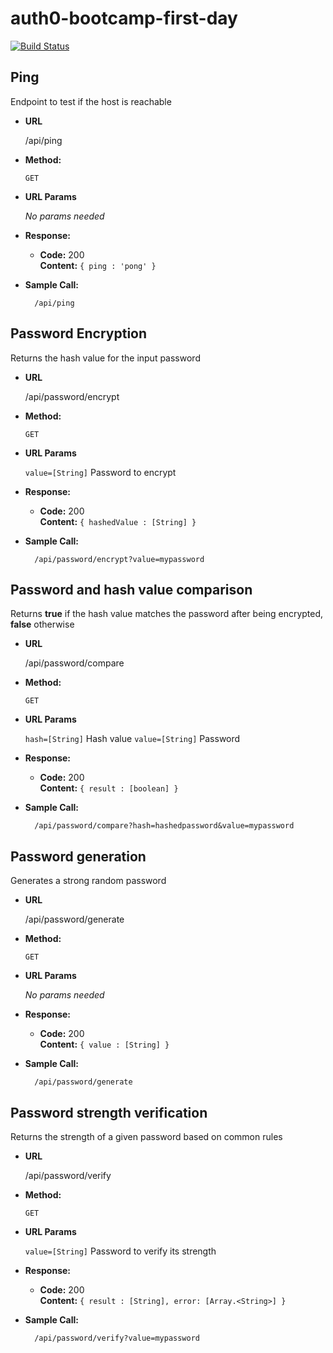 # auth0-bootcamp-first-day 

[![Build Status](https://travis-ci.org/JonatanSalas/auth0-bootcamp-first-day.svg?branch=master)](https://travis-ci.org/JonatanSalas/auth0-bootcamp-first-day)

## Ping
Endpoint to test if the host is reachable

* **URL**

  /api/ping

* **Method:**
  
  `GET`
  
*  **URL Params**
 
   *No params needed*

* **Response:**
  
  * **Code:** 200 <br />
    **Content:** `{ ping : 'pong' }`
 
* **Sample Call:**

        /api/ping

## Password Encryption
Returns the hash value for the input password

* **URL**

  /api/password/encrypt

* **Method:**
  
  `GET`
  
*  **URL Params**
 
   `value=[String]`  Password to encrypt

* **Response:**
  
  * **Code:** 200 <br />
    **Content:** `{ hashedValue : [String] }`
 
* **Sample Call:**

        /api/password/encrypt?value=mypassword

## Password and hash value comparison
Returns **true** if the hash value matches the password after being encrypted, **false** otherwise

* **URL**

  /api/password/compare

* **Method:**
  
  `GET`
  
*  **URL Params**
 
   `hash=[String]`  Hash value
   `value=[String]`  Password

* **Response:**
  
  * **Code:** 200 <br />
    **Content:** `{ result : [boolean] }`
 
* **Sample Call:**

        /api/password/compare?hash=hashedpassword&value=mypassword
        
## Password generation
Generates a strong random password

* **URL**

  /api/password/generate

* **Method:**
  
  `GET`
  
*  **URL Params**
 
   *No params needed*

* **Response:**
  
  * **Code:** 200 <br />
    **Content:** `{ value : [String] }`
 
* **Sample Call:**

        /api/password/generate

## Password strength verification
Returns the strength of a given password based on common rules

* **URL**

  /api/password/verify

* **Method:**
  
  `GET`
  
*  **URL Params**
 
   `value=[String]`  Password to verify its strength

* **Response:**
  
  * **Code:** 200 <br />
    **Content:** `{ result : [String], error: [Array.<String>] }`
 
* **Sample Call:**

        /api/password/verify?value=mypassword